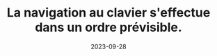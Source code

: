 ---
N: '162'
Rubrique: Navigation
title: La navigation au clavier s'effectue dans un ordre prévisible. 
detail: La navigation au clavier s'effectue dans un ordre prévisible. 
categories: [" Navigation"]
agrege: O4162-E054
opquast: '4 162'
indiceebook: '54'
description: "Règle n° 054"
weight:  054
actif: '1'
layout: rules
date: 2023-09-28
tags: ["", ""]
objectif: ["", ""]
Meo: ""
Controle: ""
Author: "Opquast"
steps: ["", ""]
---